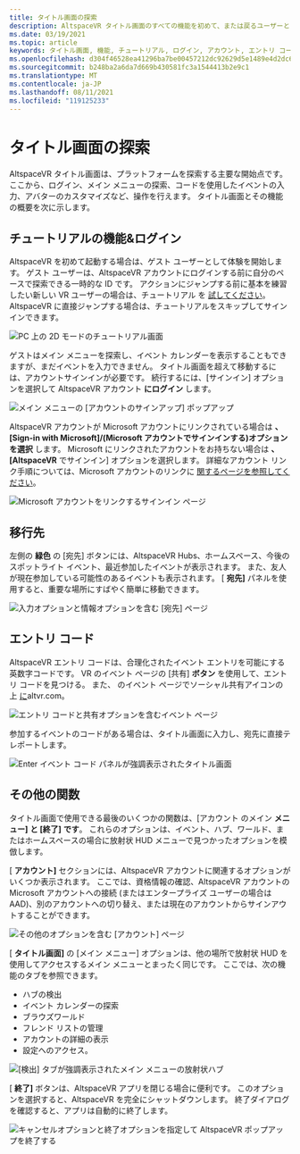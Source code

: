 ```yaml
---
title: タイトル画面の探索
description: AltspaceVR タイトル画面のすべての機能を初めて、または戻るユーザーとして移動する方法について説明します。
ms.date: 03/19/2021
ms.topic: article
keywords: タイトル画面, 機能, チュートリアル, ログイン, アカウント, エントリ コード, 宛先
ms.openlocfilehash: d304f46528ea41296ba7be00457212dc92629d5e1489e4d2dc656622f2a584e3
ms.sourcegitcommit: b248ba2a6da7d669b430581fc3a1544413b2e9c1
ms.translationtype: MT
ms.contentlocale: ja-JP
ms.lasthandoff: 08/11/2021
ms.locfileid: "119125233"
---
```

# <a name="exploring-the-title-screen"></a>タイトル画面の探索

AltspaceVR タイトル画面は、プラットフォームを探索する主要な開始点です。 ここから、ログイン、メイン メニューの探索、コードを使用したイベントの入力、アバターのカスタマイズなど、操作を行えます。 タイトル画面とその機能の概要を次に示します。 

## <a name="tutorial-features--login"></a>チュートリアルの機能&ログイン 

AltspaceVR を初めて起動する場合は、ゲスト ユーザーとして体験を開始します。 ゲスト ユーザーは、AltspaceVR アカウントにログインする前に自分のペースで探索できる一時的な ID です。 アクションにジャンプする前に基本を練習したい新しい VR ユーザーの場合は、チュートリアル を [試してください](../tutorials/host-tools-overview.md)。 AltspaceVR に直接ジャンプする場合は、チュートリアルをスキップしてサインインできます。 

![PC 上の 2D モードのチュートリアル画面](images/title-screen-01.png)

ゲストはメイン メニューを探索し、イベント カレンダーを表示することもできますが、まだイベントを入力できません。 タイトル画面を超えて移動するには、アカウントサインインが必要です。 続行するには、[サインイン] オプションを選択して AltspaceVR アカウント **にログイン** します。 

![メイン メニューの [アカウントのサインアップ] ポップアップ](images/title-screen-03.png)

AltspaceVR アカウントが Microsoft アカウントにリンクされている場合は **、[Sign-in with Microsoft]/(Microsoft アカウントでサインインする)オプションを選択** します。 Microsoft にリンクされたアカウントをお持ちない場合は **、[AltspaceVR** でサインイン] オプションを選択します。 詳細なアカウント リンク手順については、Microsoft アカウントのリンクに [関するページを参照してください](../getting-started/linking-microsoft-account.md)。 

![Microsoft アカウントをリンクするサインイン ページ](images/title-screen-02.png)

## <a name="destinations"></a>移行先 

左側の **緑色** の [宛先] ボタンには、AltspaceVR Hubs、ホームスペース、今後のスポットライト イベント、最近参加したイベントが表示されます。 また、友人が現在参加している可能性のあるイベントも表示されます。 [ **宛先]** パネルを使用すると、重要な場所にすばやく簡単に移動できます。 

![入力オプションと情報オプションを含む [宛先] ページ](images/title-screen-04.png)

## <a name="entry-code"></a>エントリ コード 

AltspaceVR エントリ コードは、合理化されたイベント エントリを可能にする英数字コードです。 VR のイベント ページの [共有] **ボタン** を使用して、エントリ コードを見つける。 また、 のイベント ページでソーシャル共有アイコンの上 [に](https://altvr.com)altvr.com。 

![エントリ コードと共有オプションを含むイベント ページ](images/title-screen-05.png)

参加するイベントのコードがある場合は、タイトル画面に入力し、宛先に直接テレポートします。  

![Enter イベント コード パネルが強調表示されたタイトル画面](images/title-screen-06.png)

## <a name="other-functions"></a>その他の関数 

タイトル画面で使用できる最後のいくつかの関数は、[アカウント のメイン **メニュー]** **と [終了]** **です**。 これらのオプションは、イベント、ハブ、ワールド、またはホームスペースの場合に放射状 HUD メニューで見つかったオプションを模倣します。 

[ **アカウント]** セクションには、AltspaceVR アカウントに関連するオプションがいくつか表示されます。 ここでは、資格情報の確認、AltspaceVR アカウントの Microsoft アカウントへの接続 (またはエンタープライズ ユーザーの場合は AAD)、別のアカウントへの切り替え、または現在のアカウントからサインアウトすることができます。 

![その他のオプションを含む [アカウント] ページ](images/title-screen-07.png)

[ **タイトル画面]** の [メイン メニュー] オプションは、他の場所で放射状 HUD を使用してアクセスするメイン メニューとまったく同じです。 ここでは、次の機能のタブを参照できます。

* ハブの検出
* イベント カレンダーの探索
* ブラウズワールド
* フレンド リストの管理
* アカウントの詳細の表示
* 設定へのアクセス。

![[検出] タブが強調表示されたメイン メニューの放射状ハブ](images/title-screen-08.png)

[ **終了]** ボタンは、AltspaceVR アプリを閉じる場合に便利です。 このオプションを選択すると、AltspaceVR を完全にシャットダウンします。 終了ダイアログを確認すると、アプリは自動的に終了します。 

![キャンセルオプションと終了オプションを指定して AltspaceVR ポップアップを終了する](images/title-screen-09.png)